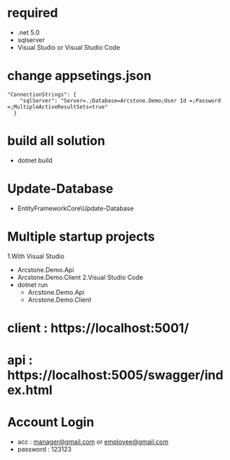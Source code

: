 # required
  - .net 5.0
  - sqlserver
  - Visual Studio or Visual Studio Code

# change appsetings.json
```
"ConnectionStrings": {
    "sqlServer": "Server=.;Database=Arcstone.Demo;User Id =;Password =;MultipleActiveResultSets=true"
  }
```

# build all solution
  - dotnet build

# Update-Database
  - EntityFrameworkCore\Update-Database

# Multiple startup projects
 1.With Visual Studio 
  - Arcstone.Demo.Api
  - Arcstone.Demo.Client
 2.Visual Studio Code
  - dotnet run
     + Arcstone.Demo.Api
     + Arcstone.Demo.Client
# client : https://localhost:5001/
# api : https://localhost:5005/swagger/index.html

# Account Login
  + acc : manager@gmail.com or employee@gmail.com
  + password : 123123


